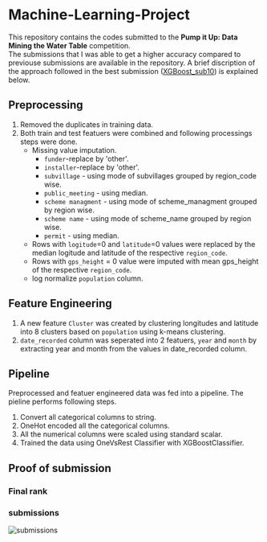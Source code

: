 # Machine-Learning-Project
This repository contains the codes submitted to the <b>Pump it Up: Data Mining the Water Table</b> competition.
<br>The submissions that I was able to get a higher accuracy compared to previouse submissions are available in the repository. A brief discription of the approach followed in the best submission ([XGBoost_sub10](XGBoost_sub10.ipynb)) is explained below.

## Preprocessing
1. Removed the duplicates in training data.
2. Both train and test featuers were combined and following processings steps were done.
   * Missing value imputation.
     * ```funder```-replace by 'other'.
     * ```installer```-replace by 'other'.
     * ```subvillage``` - using mode of subvillages grouped by region_code wise.
     * ```public_meeting``` - using median.
     * ```scheme managment``` - using mode of scheme_managment grouped by region wise.
     * ```scheme name``` - using mode of scheme_name grouped by region wise.
     * ```permit``` - using median.
   * Rows with ```logitude```=0 and ```latitude```=0 values were replaced by the median logitude and latitude of the respective ```region_code```.
   * Rows with ```gps_height``` = 0 value were imputed with mean gps_height of the respective ```region_code```.
   * log normalize ```population``` column.

## Feature Engineering
1. A new feature ```Cluster``` was created by clustering longitudes and latitude into 8 clusters based on ```population``` using k-means clustering.
2. ```date_recorded``` column was seperated into 2 featuers, ```year``` and ```month``` by extracting year and month from the values in date_recorded column.

## Pipeline
Preprocessed and featuer engineered data was fed into a pipeline. The pieline performs following steps.
1. Convert all categorical columns to string.
2. OneHot encoded all the categorical columns.
3. All the numerical columns were scaled using standard scalar.
4. Trained the data using OneVsRest Classifier with XGBoostClassifier.

## Proof of submission
### Final rank
### submissions
![submissions](https://user-images.githubusercontent.com/47599759/133367787-da2d2fd1-fcb8-46f5-9678-d44d6cd4a42c.PNG)
